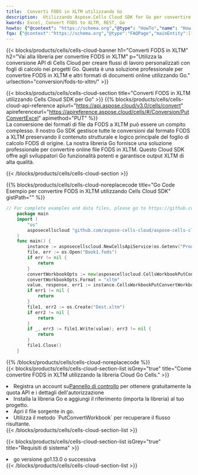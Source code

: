 ```yaml
---
title:  Converti FODS in XLTM utilizzando Go
description:  Utilizzando Aspose.Cells Cloud SDK for Go per convertire un file in formato FODS in un file in formato XLTM.
kwords: Excel, Convert FODS to XLTM, REST, Go
howto: {"@context": "https://schema.org","@type": "HowTo","name": "How to convert FODS to XLTM using the Cells Cloud Go library.","description": "How to convert FODS to XLTM using the Cells Cloud Go library.","image": {"@type": "ImageObject"},"url": "/go/conversion/fods-to-xltm/","step": [{ "@type": "HowToStep","name": "How to convert FODS to XLTM using the Cells Cloud Go library. step 1", "image": {"@type": "ImageObject",},"url": "/go/conversion/fods-to-xltm/","text": "Register an account at <a href='https://dashboard.aspose.cloud/'>Dashboard</a> to get free API quota & authorization details",},{ "@type": "HowToStep","name": "How to convert FODS to XLTM using the Cells Cloud Go library. step 1", "image": {"@type": "ImageObject",},"url": "/go/conversion/fods-to-xltm/","text": "Install Go library and add the reference (import the library) to your project.",},{ "@type": "HowToStep","name": "How to convert FODS to XLTM using the Cells Cloud Go library. step 1", "image": {"@type": "ImageObject",},"url": "/go/conversion/fods-to-xltm/","text": "Open the source file in go.",},{ "@type": "HowToStep","name": "How to convert FODS to XLTM using the Cells Cloud Go library. step 1", "image": {"@type": "ImageObject",},"url": "/go/conversion/fods-to-xltm/","text": "Use the `PutConvertWorkbook` method to retrieve the resulting stream.",}, ],"supply": {"@type": "HowToSupply","name": "document"},"tool": [{"@type": "HowToTool","name": "Goland, Visual Studio Code, Eclipse"},{"@type": "HowToTool","name": "Aspose Cells"}],"totalTime": "PT6M"}
fqa: {"@context":"https://schema.org","@type":"FAQPage","mainEntity":[{"@type":"Question","name":"Why convert file formats in C# using REST API?","acceptedAnswer":{"@type":"Answer","text":"Documents are encoded in many ways, and some files may be incompatible with the software you use. To open and read such files, just convert them to appropriate file formats.<br/><ol><li>Install .NET SDK and add the reference (import the library) to your project.</li><li>Open the source file in C# using REST API.</li><li>Call the PutConvertWorkbookRequest() method, passing an output filename with required extension.</li><li>Get the result of conversion as a separate file.</li></ol>"}},{"@type":"Question","name":"What file formats can I convert with your C# library?","acceptedAnswer":{"@type":"Answer","text":"We support a variety of file formats for conversion using .NET library, including XLSX, Excel, xls , PDF, CSV, HTML, Markdown, XML, PNG, JPG, TIFF, Json, TXT and many more."}},{"@type":"Question","name":"What is the maximum allowed file size for conversion using this .NET library?","acceptedAnswer":{"@type":"Answer","text":"There are no file size limits for format conversions using .NET library."}}]}
---
```

{{< blocks/products/cells/cells-cloud-banner h1="Converti FODS in XLTM" h2="Vai alla libreria per convertire FODS in XLTM" p="Utilizza la conversione API di Cells Cloud per creare flussi di lavoro personalizzati con fogli di calcolo nei progetti Go. Questa è una soluzione professionale per convertire FODS in XLTM e altri formati di documenti online utilizzando Go." urlsection="conversion/fods-to-xltm/" >}}

{{< blocks/products/cells/cells-cloud-section title="Converti FODS in XLTM utilizzando Cells Cloud SDK per Go" >}}
{{% blocks/products/cells/cells-cloud-api-reference apiurl="https://api.aspose.cloud/v3.0/cells/convert" apireferenceurl="https://apireference.aspose.cloud/cells/#/Conversion/PutConvertExcel" apimethod="PUT" %}}
<br/>
La conversione dei formati di file da FODS a XLTM può essere un compito complesso. Il nostro Go SDK gestisce tutte le conversioni dal formato FODS a XLTM preservando il contenuto strutturale e logico principale del foglio di calcolo FODS di origine. La nostra libreria Go fornisce una soluzione professionale per convertire online file FODS in XLTM. Questo Cloud SDK offre agli sviluppatori Go funzionalità potenti e garantisce output XLTM di alta qualità.

{{< /blocks/products/cells/cells-cloud-section >}}

{{% blocks/products/cells/cells-cloud-noreplacecode title="Go Code Esempio per convertire FODS in XLTM utilizzando Cells Cloud SDK" gistPath="" %}}
 
```go
// For complete examples and data files, please go to https://github.com/aspose-cells-cloud/aspose-cells-cloud-go/
    package main
    import (
	    "os"
	    asposecellscloud "github.com/aspose-cells-cloud/aspose-cells-cloud-go/v22"
    )
    func main() {
	    instance := asposecellscloud.NewCellsApiService(os.Getenv("ProductClientId"), os.Getenv("ProductClientSecret"))
	    file, err := os.Open("Book1.fods")
	    if err != nil {
		    return
	    }
	    convertWorkbookOpts := new(asposecellscloud.CellsWorkbookPutConvertWorkbookOpts)
	    convertWorkbookOpts.Format = "xltm"
	    value, response, err1 := instance.CellsWorkbookPutConvertWorkbook(file, convertWorkbookOpts)
	    if err1 != nil {
		    return
	    }
	    file1, err2 := os.Create("Dest.xltm")
	    if err2 != nil {
		    return
	    }
	    if _, err3 := file1.Write(value); err3 != nil {
		    return
	    }
	    file1.Close()
    }
```
 
{{% /blocks/products/cells/cells-cloud-noreplacecode %}}
<br/>
{{< blocks/products/cells/cells-cloud-section-list isGrey="true" title="Come convertire FODS in XLTM utilizzando la libreria Cloud Go Cells." >}}
<li> Registra un account su<a href="https://dashboard.aspose.cloud/">Pannello di controllo</a> per ottenere gratuitamente la quota API e i dettagli dell'autorizzazione</li>
<li>Installa la libreria Go e aggiungi il riferimento (importa la libreria) al tuo progetto.</li>
<li>Apri il file sorgente in go.</li>
<li>Utilizza il metodo `PutConvertWorkbook` per recuperare il flusso risultante.</li>
{{< /blocks/products/cells/cells-cloud-section-list >}}

{{< blocks/products/cells/cells-cloud-section-list isGrey="true" title="Requisiti di sistema" >}}
<li>go versione go1.13.0 o successiva</li>
{{< /blocks/products/cells/cells-cloud-section-list >}}

